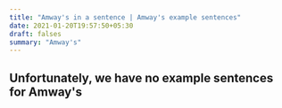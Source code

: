 ```yaml
---
title: "Amway's in a sentence | Amway's example sentences"
date: 2021-01-20T19:57:50+05:30
draft: falses
summary: "Amway's"
---
```

## Unfortunately, we have no example sentences for Amway's                 
